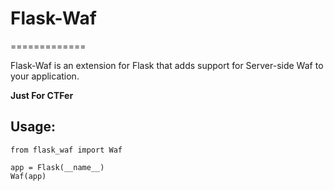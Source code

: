 # Flask-Waf
=============

Flask-Waf is an extension for Flask that adds support for Server-side Waf to your application.

**Just For CTFer**

## Usage:

    from flask_waf import Waf

    app = Flask(__name__)
    Waf(app)